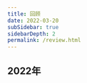 ```yaml
---
title: 回顾
date: 2022-03-20
subSidebar: true
sidebarDepth: 2
permalink: /review.html
---
```



## 2022年

<VtimeLine date="2022-03-31" title="开始写博客"/>
<VtimeLine date="2022-04-01" title="买了第一云服务器"/>